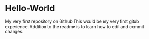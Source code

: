 # Hello-World
My very first repository on Github
This would be my very first gitub experience.  Addition to the readme is to learn how to edit and commit changes.
